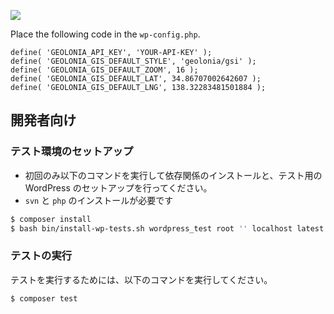 ![](https://www.evernote.com/shard/s21/sh/21328125-91ab-4680-b3e2-3746c5f147d5/rXyJWuSyO7r1EF9CFdgYfNBkYNoW2UhfLpdkQW-RrxMjJBU9lS0NHbuW0Q/deep/0/image.png)


Place the following code in the `wp-config.php`.

```
define( 'GEOLONIA_API_KEY', 'YOUR-API-KEY' );
define( 'GEOLONIA_GIS_DEFAULT_STYLE', 'geolonia/gsi' );
define( 'GEOLONIA_GIS_DEFAULT_ZOOM', 16 );
define( 'GEOLONIA_GIS_DEFAULT_LAT', 34.86707002642607 );
define( 'GEOLONIA_GIS_DEFAULT_LNG', 138.32283481501884 );
```


## 開発者向け

### テスト環境のセットアップ

- 初回のみ以下のコマンドを実行して依存関係のインストールと、テスト用の WordPress のセットアップを行ってください。
- `svn` と `php` のインストールが必要です

```bash
$ composer install
$ bash bin/install-wp-tests.sh wordpress_test root '' localhost latest
```

### テストの実行

テストを実行するためには、以下のコマンドを実行してください。

```bash
$ composer test
```
